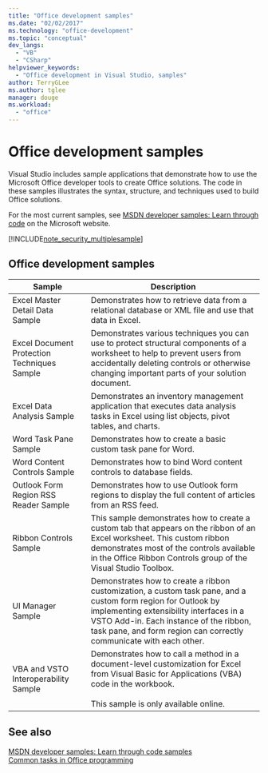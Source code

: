 ```yaml
---
title: "Office development samples"
ms.date: "02/02/2017"
ms.technology: "office-development"
ms.topic: "conceptual"
dev_langs: 
  - "VB"
  - "CSharp"
helpviewer_keywords: 
  - "Office development in Visual Studio, samples"
author: TerryGLee
ms.author: tglee
manager: douge
ms.workload: 
  - "office"
---
```

# Office development samples
  Visual Studio includes sample applications that demonstrate how to use the Microsoft Office developer tools to create Office solutions. The code in these samples illustrates the syntax, structure, and techniques used to build Office solutions.  
  
 For the most current samples, see [MSDN developer samples: Learn through code](http://go.microsoft.com/fwlink/?LinkID=248199) on the Microsoft website.  
  
 [!INCLUDE[note_security_multiplesample](../vsto/includes/note-security-multiplesample-md.md)]  
  
## Office development samples  
  
|Sample|Description|  
|------------|-----------------|  
|Excel Master Detail Data Sample|Demonstrates how to retrieve data from a relational database or XML file and use that data in Excel.|  
|Excel Document Protection Techniques Sample|Demonstrates various techniques you can use to protect structural components of a worksheet to help to prevent users from accidentally deleting controls or otherwise changing important parts of your solution document.|  
|Excel Data Analysis Sample|Demonstrates an inventory management application that executes data analysis tasks in Excel using list objects, pivot tables, and charts.|  
|Word Task Pane Sample|Demonstrates how to create a basic custom task pane for Word.|  
|Word Content Controls Sample|Demonstrates how to bind Word content controls to database fields.|  
|Outlook Form Region RSS Reader Sample|Demonstrates how to use Outlook form regions to display the full content of articles from an RSS feed.|  
|Ribbon Controls Sample|This sample demonstrates how to create a custom tab that appears on the ribbon of an Excel worksheet. This custom ribbon demonstrates most of the controls available in the Office Ribbon Controls group of the Visual Studio Toolbox.|  
|UI Manager Sample|Demonstrates how to create a ribbon customization, a custom task pane, and a custom form region for Outlook by implementing extensibility interfaces in a VSTO Add-in. Each instance of the ribbon, task pane, and form region can correctly communicate with each other.|  
|VBA and VSTO Interoperability Sample|Demonstrates how to call a method in a document-level customization for Excel from Visual Basic for Applications (VBA) code in the workbook.<br /><br /> This sample is only available online.|  
  
## See also  
 [MSDN developer samples: Learn through code samples](http://go.microsoft.com/fwlink/?LinkID=248199)   
 [Common tasks in Office programming](../vsto/common-tasks-in-office-programming.md)  

